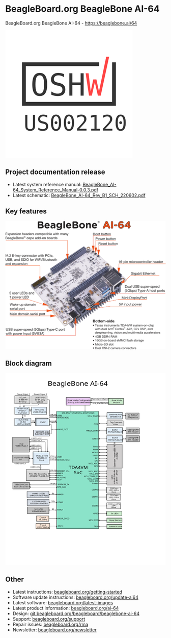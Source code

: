 # BeagleBoard.org BeagleBone AI-64
 
BeagleBoard.org BeagleBone AI-64 - https://beaglebone.ai/64

[![OSHW mark](doc/OSHW_mark_US002120.svg)](https://certification.oshwa.org/us002120.html)

## Project documentation release
* Latest system reference manual: [BeagleBone\_AI-64\_System\_Reference\_Manual-0.0.3.pdf](https://git.beagleboard.org/beagleboard/beaglebone-ai-64/uploads/a8f416f8f44033b2b8f91f0cbc7de8f0/BeagleBone_AI-64_System_Reference_Manual-0.0.3.pdf)
* Latest schematic: [BeagleBone\_AI-64\_Rev\_B1\_SCH\_220602.pdf](https://git.beagleboard.org/beagleboard/beaglebone-ai-64/-/raw/main/hw/BeagleBone_AI-64_Rev_B1_SCH_220602.pdf?inline=false)

## Key features
![Key features](doc/SRM/images/ch04/components.webp)

## Block diagram
![Block diagram](doc/SRM/images/ch05/board-block-diagram.svg)

## Other
* Latest instructions: [beagleboard.org/getting-started](https://beagleboard.org/getting-started)
* Software update instructions: [beagleboard.org/update-ai64](https://beagleboard.org/update-ai64)
* Latest software: [beagleboard.org/latest-images](https://beagleboard.org/latest-images)
* Latest product information: [beagleboard.org/ai-64](https://beagleboard.org/ai-64)
* Design: [git.beagleboard.org/beagleboard/beaglebone-ai-64](https://git.beagleboard.org/beagleboard/beaglebone-ai-64)
* Support: [beagleboard.org/support](https://beagleboard.org/support)
* Repair issues: [beagleboard.org/rma](https://beagleboard.org/rma)
* Newsletter: [beagleboard.org/newsletter](https://beagleboard.org/newsletter)
